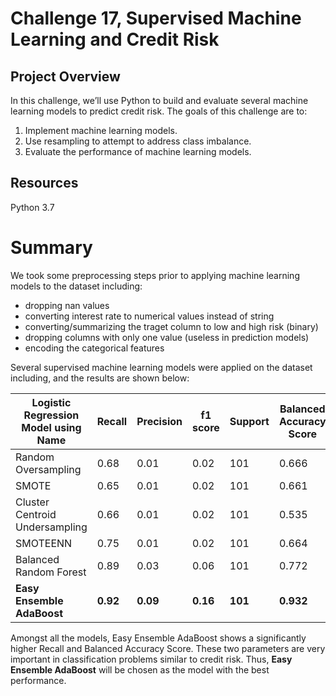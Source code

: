 # Challenge 17, Supervised Machine Learning and Credit Risk

## Project Overview

In this challenge, we’ll use Python to build and evaluate several machine learning models to predict credit risk. 
The goals of this challenge are to:

1. Implement machine learning models.
2. Use resampling to attempt to address class imbalance.
3. Evaluate the performance of machine learning models.

## Resources
Python 3.7

# Summary
We took some preprocessing steps prior to applying machine learning models to the dataset including:
- dropping nan values
- converting interest rate to numerical values instead of string
- converting/summarizing the traget column to low and high risk (binary)
- dropping columns with only one value (useless in prediction models)
- encoding the categorical features

Several supervised machine learning models were applied on the dataset including, and the results are shown below:

| Logistic Regression Model using Name  | Recall | Precision | f1 score | Support | Balanced Accuracy Score |
| ----------- | ------ | --------- | -------- | ------- | ----------------------- |
| Random Oversampling | 0.68 | 0.01 | 0.02 | 101 | 0.666 |
| SMOTE | 0.65 | 0.01 | 0.02 | 101 | 0.661 |
| Cluster Centroid Undersampling | 0.66 | 0.01 | 0.02 | 101 | 0.535 |
| SMOTEENN | 0.75 | 0.01 | 0.02 | 101 | 0.664 |
| Balanced Random Forest | 0.89 | 0.03 | 0.06 | 101 | 0.772 |
| **Easy Ensemble AdaBoost** | **0.92** | **0.09** | **0.16** | **101** | **0.932** |

Amongst all the models, Easy Ensemble AdaBoost shows a significantly higher Recall and Balanced Accuracy Score. These two parameters are very important in classification problems similar to credit risk. Thus, **Easy Ensemble AdaBoost** will be chosen as the model with the best performance.


